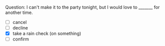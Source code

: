 Question: I can't make it to the party tonight, but I would love to _______ for another time.  
- [ ] cancel  
- [ ] decline  
- [x] take a rain check (on something)  
- [ ] confirm  